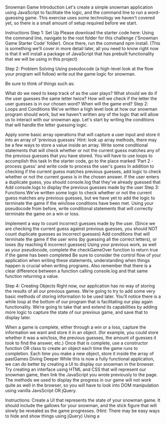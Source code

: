 Snowman Game
Introduction
Let's create a simple snowman application using JavaScript to facilitate the logic, and the command line to run a word-guessing game. This exercise uses some technology we haven't covered yet, so there is a small amount of setup required before we start.

Instructions
Step 1: Set Up
Please download the starter code here: Using the command line, navigate to the root folder for this challenge ('Snowman Game Starter Code' folder). Once there, run the command npm install. (This is something we'll cover in more detail later, all you need to know right now is that it will install a package of JavaScript that has prebuilt functionality that we will be using in this project)

Step 2: Problem Solving
Using pseudocode (a high-level look at the flow your program will follow) write out the game logic for snowman.

Be sure to think of things such as:

What do we need to keep track of as the user plays?
What should we do if the user guesses the same letter twice?
How will we check if the letter the user guesses is in our chosen word?
When will the game end?
Step 2: Loops and Conditions
We've written a high level look at how our snowman program should work, but we haven't written any of the logic that will allow us to interact with our snowman app. Let's start by writing the conditions that will handle the letter guessing logic.

Apply some basic array operations that will capture a user input and store it into an array of 'previous guesses' Hint: look up array methods, there may be a few ways to store a value inside an array.
Write some conditional statements that will check whether or not the current guess matches any of the previous guesses that you have stored. You will have to use loops to accomplish this task
In the starter code, go to the place marked 'Part 2 - process guess' and write code to process the user's guess
In addition to checking if the current guess matches previous guesses, add logic to check whether or not the current guess is in the chosen answer. If the user enters a duplicate guess, you should console.log that they've already guessed that
Add console.logs to display the previous guesses made by the user
Step 3: Functions
We've written some logic to check whether or not the current guess matches any previous guesses, but we have yet to add the logic to terminate the game if the win/lose conditions have been met. Using your pseudocode from before, write conditional statements that will correctly terminate the game on a win or loss.

Implement a way to count incorrect guesses made by the user. (Since we are checking the current guess against previous guesses, you should NOT count duplicate guesses as incorrect guesses)
Add conditions that will terminate the game if the user wins (by guessing all the correct letters), or loses (by reaching 6 incorrect guesses)
Using your previous work, as well as your pseudocode, complete the checkGameOver function to return true if the game has been completed
Be sure to consider the control flow of your application when writing these statements, understanding when things happen is crucial when writing programs. Also remember that there is a clear difference between a function calling console.log and that same function returning a value.

Step 4: Creating Objects
Right now, our application has no way of storing the results of all our previous games. We’re going to try to add some very basic methods of storing information to be used later. You’ll notice there is a while loop at the bottom of our program that is facilitating our play again functionality. We’re going to take that and extend its capabilities by adding more logic to capture the state of our previous game, and save that to display later.

When a game is complete, either through a win or a loss, capture the information we want and store it in an object. (for example, you could store whether it was a win/loss, the previous guesses, the amount of guesses it took to find the answer, etc.)
Once that is complete, use a constructor function OR class to create an object each time the game runs to completion. Each time you make a new object, store it inside the array of pastGames
Diving Deeper
While this is now a fully functional application, we can do better by creating a UI to display our snowman in the browser. Try creating an interface using HTML and CSS that will represent our snowman game, then link the JavaScript you wrote previously to the page. The methods we used to display the progress in our game will not work quite as well in the browser, so you will have to look into DOM manipulation using vanilla JavsScript OR jQuery.

Instructions:
Create a UI that represents the state of your snowman game. It should include the gallows for your snowman, and the stick figure that will slowly be revealed as the game progresses. (Hint: There may be easy ways to hide and show things using jQuery)
Using a <script> tag, add the JavsScript previously wrote to the page you just created. You will have to determine where each of these functions will fit into the flow of your game in the browser, as now our game relies on interacting with DOM elements instead of just the command line.
Unfortunately, readlineSync will not work as well in the browser, so use prompt() instead to facilitate guesses made by the user.
